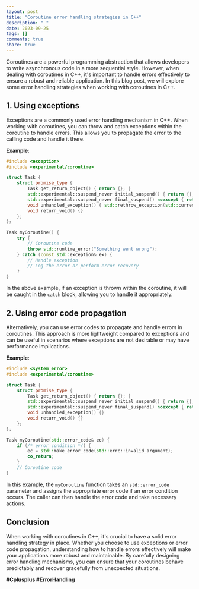 ```yaml
---
layout: post
title: "Coroutine error handling strategies in C++"
description: " "
date: 2023-09-25
tags: []
comments: true
share: true
---
```


Coroutines are a powerful programming abstraction that allows developers to write asynchronous code in a more sequential style. However, when dealing with coroutines in C++, it's important to handle errors effectively to ensure a robust and reliable application. In this blog post, we will explore some error handling strategies when working with coroutines in C++.

## 1. Using exceptions

Exceptions are a commonly used error handling mechanism in C++. When working with coroutines, you can throw and catch exceptions within the coroutine to handle errors. This allows you to propagate the error to the calling code and handle it there.

**Example**:
```cpp
#include <exception>
#include <experimental/coroutine>

struct Task {
    struct promise_type {
        Task get_return_object() { return {}; }
        std::experimental::suspend_never initial_suspend() { return {}; }
        std::experimental::suspend_never final_suspend() noexcept { return {}; }
        void unhandled_exception() { std::rethrow_exception(std::current_exception()); }
        void return_void() {}
    };
};

Task myCoroutine() {
    try {
        // Coroutine code
        throw std::runtime_error("Something went wrong");
    } catch (const std::exception& ex) {
        // Handle exception
        // Log the error or perform error recovery
    }
}
```

In the above example, if an exception is thrown within the coroutine, it will be caught in the `catch` block, allowing you to handle it appropriately.

## 2. Using error code propagation

Alternatively, you can use error codes to propagate and handle errors in coroutines. This approach is more lightweight compared to exceptions and can be useful in scenarios where exceptions are not desirable or may have performance implications.

**Example**:
```cpp
#include <system_error>
#include <experimental/coroutine>

struct Task {
    struct promise_type {
        Task get_return_object() { return {}; }
        std::experimental::suspend_never initial_suspend() { return {}; }
        std::experimental::suspend_never final_suspend() noexcept { return {}; }
        void unhandled_exception() {}
        void return_void() {}
    };
};

Task myCoroutine(std::error_code& ec) {
    if (/* error condition */) {
        ec = std::make_error_code(std::errc::invalid_argument);
        co_return;
    }
    // Coroutine code
}
```

In this example, the `myCoroutine` function takes an `std::error_code` parameter and assigns the appropriate error code if an error condition occurs. The caller can then handle the error code and take necessary actions.

## Conclusion

When working with coroutines in C++, it's crucial to have a solid error handling strategy in place. Whether you choose to use exceptions or error code propagation, understanding how to handle errors effectively will make your applications more robust and maintainable. By carefully designing error handling mechanisms, you can ensure that your coroutines behave predictably and recover gracefully from unexpected situations.

**#Cplusplus #ErrorHandling**